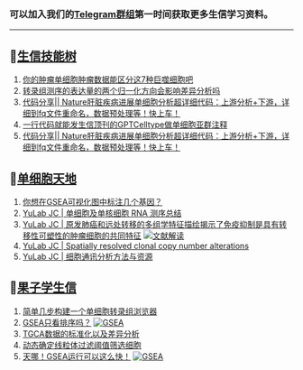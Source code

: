 
### 可以加入我们的[Telegram群组](https://t.me/BioInfoTalk)第一时间获取更多生信学习资料。  

------------------

## 📝[生信技能树](https://github.com/ixxmu/mp_duty/issues?q=label%3A%E7%94%9F%E4%BF%A1%E6%8A%80%E8%83%BD%E6%A0%91+is%3Aclosed)
<!-- 1issueTable -->

1. [你的肿瘤单细胞肿瘤数据能区分这7种巨噬细胞吧](https://github.com/ixxmu/mp_duty/issues/5274) 
2. [转录组测序的表达量的两个归一化方向会影响差异分析吗](https://github.com/ixxmu/mp_duty/issues/5269) 
3. [代码分享|| Nature肝脏疾病进展单细胞分析超详细代码：上游分析+下游，详细到fq文件重命名，数据预处理等！快上车！](https://github.com/ixxmu/mp_duty/issues/5267) 
4. [一行代码就能发生信顶刊的GPTCelltype做单细胞亚群注释](https://github.com/ixxmu/mp_duty/issues/5237) 
5. [代码分享|| Nature肝脏疾病进展单细胞分析超详细代码：上游分析+下游，详细到fq文件重命名，数据预处理等！快上车！](https://github.com/ixxmu/mp_duty/issues/5229) 
<!-- 1issueTable -->
## 📝[单细胞天地](https://github.com/ixxmu/mp_duty/issues?q=label%3A%E5%8D%95%E7%BB%86%E8%83%9E%E5%A4%A9%E5%9C%B0+is%3Aclosed)
<!-- 2issueTable -->

1. [你想在GSEA可视化图中标注几个基因？](https://github.com/ixxmu/mp_duty/issues/5242) 
2. [YuLab JC | 单细胞及单核细胞 RNA 测序总结](https://github.com/ixxmu/mp_duty/issues/4934) 
3. [YuLab JC | 原发肺癌和远处转移的多组学特征描绘揭示了免疫抑制是具有转移性可塑性的肿瘤细胞的共同特征](https://github.com/ixxmu/mp_duty/issues/4864) [![文献解读](https://img.shields.io/github/labels/ixxmu/mp_duty/文献解读)](https://github.com/ixxmu/mp_duty/labels/文献解读)
4. [YuLab JC | Spatially resolved clonal copy number alterations](https://github.com/ixxmu/mp_duty/issues/4815) 
5. [YuLab JC | 细胞通讯分析方法与资源](https://github.com/ixxmu/mp_duty/issues/4776) 
<!-- 2issueTable -->

## 📝[果子学生信](https://github.com/ixxmu/mp_duty/issues?q=label%3A%E6%9E%9C%E5%AD%90%E5%AD%A6%E7%94%9F%E4%BF%A1+is%3Aclosed)
<!-- 3issueTable -->

1. [简单几步构建一个单细胞转录组浏览器](https://github.com/ixxmu/mp_duty/issues/5103) 
2. [GSEA只看排序吗？](https://github.com/ixxmu/mp_duty/issues/4920) [![GSEA](https://img.shields.io/github/labels/ixxmu/mp_duty/GSEA)](https://github.com/ixxmu/mp_duty/labels/GSEA)
3. [TGCA数据的标准化以及差异分析](https://github.com/ixxmu/mp_duty/issues/4829) 
4. [动态确定线粒体过滤阈值筛选细胞](https://github.com/ixxmu/mp_duty/issues/4754) 
5. [天哪！GSEA运行可以这么快！](https://github.com/ixxmu/mp_duty/issues/4602) [![GSEA](https://img.shields.io/github/labels/ixxmu/mp_duty/GSEA)](https://github.com/ixxmu/mp_duty/labels/GSEA)
<!-- 3issueTable -->
